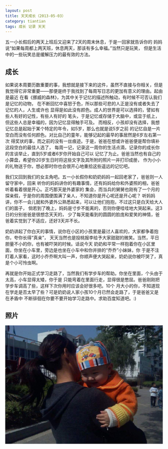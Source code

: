 ```yaml
---
layout: post
title: 天天成长（2013-05-03）
category: tiantian
tags: 成长 记录 天天
---
```


五一小长假后的两天上班后又迎来了2天的周末休息，于是一回家就告诉你的
妈妈说“如果每周都上两天班，休息两天，那该有多么幸福。”当然只是玩笑，
但是生活中的一些玩笑总是缓解压力的最有效的方法。

## 成长

如果说本周要历数重要的事，我想就是接下来的这件，虽然不直接与你相关，但是
我觉得它非常重要——那便是终于我找到了每周写日志的更加有意义的理由。起由是最近
在看《挪威的森林》，为其中关于记忆的描述所触动，有时候不可否认我们是记忆的动物，
在不断回忆中喜怒于色，所以那些可悲的人正是没有或者失去了记忆的人，人生或许也
显得是如此没有颜色。成人的世界是可以选择的，譬如有些人有好的记性，有些人有好的
笔头，于是记忆或存储于大脑中，或显于纸上，但这些人总是幸福的，因为记忆显得触手可及。
而相反，小孩却没有选择，我想记忆总是起始于某个特定的年令，如5岁，那么也就是说5岁之前
的记忆自是一片空白而没有任何颜色。对比自己的童年，能够记起的最早的事居然是6岁左右第一次
得奖状的事，而之前的没有一丝痕迹。于是，爸爸在想或许爸爸便是帮你填补这段空白的最佳人选了，
每周一记，记录这一周你的生活点滴，记录你的成长你的言谈举止，直到5岁或者6岁你开始自己可以
记忆了为止。爸爸当然也有自己的小算盘，希望你20岁生日时将这些文字及其所附的照片一并打印成册，
作为小小的礼物送于你，想必那时你也会很开心地重拾这些遥远的记忆吧。

我们又回到我们的女主角吧。五一小长假你和奶奶妈妈一起回老家了，爸爸则一人留守家中，回来
听你的妈妈讲你的有趣事情，还有妈妈给你和外婆照的相，爸爸听着看着很是开心。正巧那天是外婆家的
集会，而当兵的舅舅也刚有了一个月的探亲假，于是你的周围便围满了亲人，不知道你是开心呢还是开心呢？
听妈妈讲，你不一会儿就和外婆外公熟悉起来，可以让他们抱抱，不过这只是白天给大人们的面子，
倘若到了晚上，妈妈是寸步不能离的，否则你便哇哇地大哭起来。这3日的分别爸爸是很想念天天的，
少了每天能看到的圆圆的脸庞和爱笑的神情，爸爸着实觉到了不适应，还好3天并不长。

奶奶讲起了你白天的事情，说你在小区的小孩里是最讨人喜欢的，大家都争着抱你，夸你长得“真亲”，
天天当然也是投桃报李给予大家甜甜的微笑。当然，平日胆量不小的你，也有被吓哭的时候。话说今天
奶奶和平常一样抱着你在小区里面，你坐在小车里，旁边是也坐在小车中和你并排的“乔乔”小妹妹，你
于是不注盯着人家看，这时小乔乔啊大叫一声，你顺声便大哭起来，奶奶说你被吓哭了，真是个小可怜虫啊。


再就是你开始正式学习走路了，当然我们有学步车的帮助。你坐在里面，个头由于太高，小车显得太矮，你于是
只能弯着在里面行走，显得很是憋屈。爸爸刚刚把学步车调高了些，这样下次你用时应该会好很多吧。10个
月大小的你，不知道现在学走是否太早了些？可是奶奶说人家小孩10个月已然会走路了，于是爸爸又是在矛盾中
不断徘徊在你要不要开始学习走路中。求助百度知道吧。:)

## 照片

![tiantian](/assets/images/tiantian20130503.jpg)
